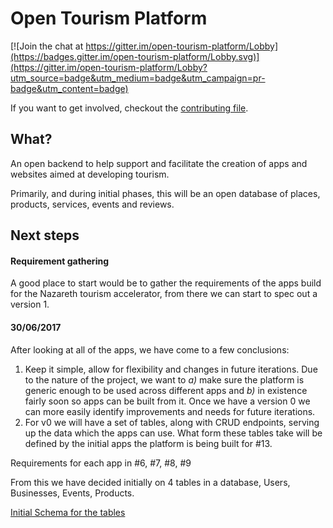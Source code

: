 # Open Tourism Platform

[![Join the chat at https://gitter.im/open-tourism-platform/Lobby](https://badges.gitter.im/open-tourism-platform/Lobby.svg)](https://gitter.im/open-tourism-platform/Lobby?utm_source=badge&utm_medium=badge&utm_campaign=pr-badge&utm_content=badge)

If you want to get involved, checkout the [contributing file](./CONTRIBUTING.md).

## What?
An open backend to help support and facilitate the creation of apps and websites aimed at developing tourism.

Primarily, and during initial phases, this will be an open database of places, products, services, events and reviews.

## Next steps

#### Requirement gathering
A good place to start would be to gather the requirements of the apps build for the Nazareth tourism accelerator, from there we can start to spec out a version 1.

#### 30/06/2017

After looking at all of the apps, we have come to a few conclusions:

1. Keep it simple, allow for flexibility and changes in future iterations. Due to the nature of the project, we want to *a)* make sure the platform is generic enough to be used across different apps and *b)* in existence fairly soon so apps can be built from it. Once we have a version 0 we can more easily identify improvements and needs for future iterations.
2. For v0 we will have a set of tables, along with CRUD endpoints, serving up the data which the apps can use. What form these tables take will be defined by the initial apps the platform is being built for #13.

Requirements for each app in #6, #7, #8, #9

From this we have decided initially on 4 tables in a database, Users, Businesses, Events, Products.

[Initial Schema for the tables](schema.md)
